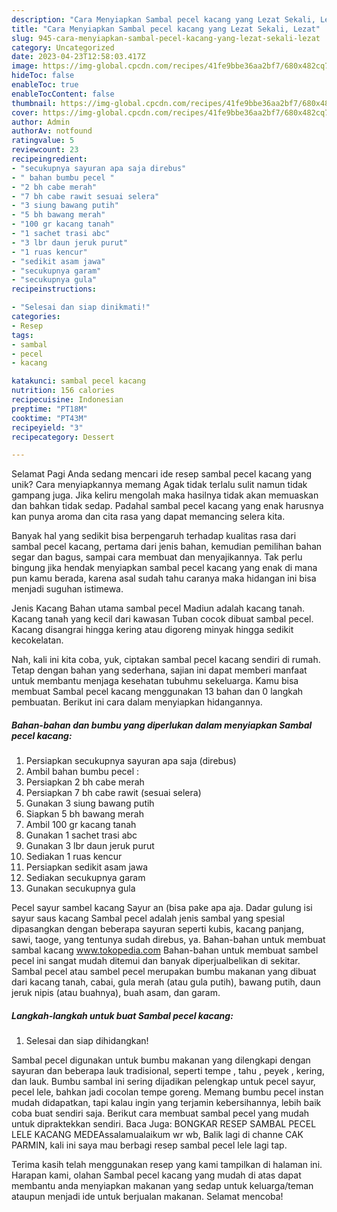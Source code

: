 ```yaml
---
description: "Cara Menyiapkan Sambal pecel kacang yang Lezat Sekali, Lezat"
title: "Cara Menyiapkan Sambal pecel kacang yang Lezat Sekali, Lezat"
slug: 945-cara-menyiapkan-sambal-pecel-kacang-yang-lezat-sekali-lezat
category: Uncategorized
date: 2023-04-23T12:58:03.417Z
image: https://img-global.cpcdn.com/recipes/41fe9bbe36aa2bf7/680x482cq70/sambal-pecel-kacang-foto-resep-utama.jpg
hideToc: false
enableToc: true
enableTocContent: false
thumbnail: https://img-global.cpcdn.com/recipes/41fe9bbe36aa2bf7/680x482cq70/sambal-pecel-kacang-foto-resep-utama.jpg
cover: https://img-global.cpcdn.com/recipes/41fe9bbe36aa2bf7/680x482cq70/sambal-pecel-kacang-foto-resep-utama.jpg
author: Admin
authorAv: notfound
ratingvalue: 5
reviewcount: 23
recipeingredient:
- "secukupnya sayuran apa saja direbus"
- " bahan bumbu pecel "
- "2 bh cabe merah"
- "7 bh cabe rawit sesuai selera"
- "3 siung bawang putih"
- "5 bh bawang merah"
- "100 gr kacang tanah"
- "1 sachet trasi abc"
- "3 lbr daun jeruk purut"
- "1 ruas kencur"
- "sedikit asam jawa"
- "secukupnya garam"
- "secukupnya gula"
recipeinstructions:

- "Selesai dan siap dinikmati!"
categories:
- Resep
tags:
- sambal
- pecel
- kacang

katakunci: sambal pecel kacang 
nutrition: 156 calories
recipecuisine: Indonesian
preptime: "PT18M"
cooktime: "PT43M"
recipeyield: "3"
recipecategory: Dessert

---
```



Selamat Pagi Anda sedang mencari ide resep sambal pecel kacang yang unik? Cara menyiapkannya memang Agak tidak terlalu sulit namun tidak gampang juga. Jika keliru mengolah maka hasilnya tidak akan memuaskan dan bahkan tidak sedap. Padahal sambal pecel kacang yang enak harusnya kan punya aroma dan cita rasa yang dapat memancing selera kita.


Banyak hal yang sedikit bisa berpengaruh terhadap kualitas rasa dari sambal pecel kacang, pertama dari jenis bahan, kemudian pemilihan bahan segar dan bagus, sampai cara membuat dan menyajikannya. Tak perlu bingung jika hendak menyiapkan sambal pecel kacang yang enak di mana pun kamu berada, karena asal sudah tahu caranya maka hidangan ini bisa menjadi suguhan istimewa.

Jenis Kacang Bahan utama sambal pecel Madiun adalah kacang tanah. Kacang tanah yang kecil dari kawasan Tuban cocok dibuat sambal pecel. Kacang disangrai hingga kering atau digoreng minyak hingga sedikit kecokelatan.


Nah, kali ini kita coba, yuk, ciptakan sambal pecel kacang sendiri di rumah. Tetap dengan bahan yang sederhana, sajian ini dapat memberi manfaat untuk membantu menjaga kesehatan tubuhmu sekeluarga. Kamu bisa membuat Sambal pecel kacang menggunakan 13 bahan dan 0 langkah pembuatan. Berikut ini cara dalam menyiapkan hidangannya.

<!--inarticleads1-->

##### Bahan-bahan dan bumbu yang diperlukan dalam menyiapkan Sambal pecel kacang:

1. Persiapkan secukupnya sayuran apa saja (direbus)
1. Ambil  bahan bumbu pecel :
1. Persiapkan 2 bh cabe merah
1. Persiapkan 7 bh cabe rawit (sesuai selera)
1. Gunakan 3 siung bawang putih
1. Siapkan 5 bh bawang merah
1. Ambil 100 gr kacang tanah
1. Gunakan 1 sachet trasi abc
1. Gunakan 3 lbr daun jeruk purut
1. Sediakan 1 ruas kencur
1. Persiapkan sedikit asam jawa
1. Sediakan secukupnya garam
1. Gunakan secukupnya gula


Pecel sayur sambel kacang Sayur an (bisa pake apa aja. Dadar gulung isi sayur saus kacang Sambal pecel adalah jenis sambal yang spesial dipasangkan dengan beberapa sayuran seperti kubis, kacang panjang, sawi, taoge, yang tentunya sudah direbus, ya. Bahan-bahan untuk membuat sambal kacang www.tokopedia.com Bahan-bahan untuk membuat sambel pecel ini sangat mudah ditemui dan banyak diperjualbelikan di sekitar. Sambal pecel atau sambel pecel merupakan bumbu makanan yang dibuat dari kacang tanah, cabai, gula merah (atau gula putih), bawang putih, daun jeruk nipis (atau buahnya), buah asam, dan garam. 

<!--inarticleads2-->

##### Langkah-langkah untuk buat Sambal pecel kacang:


1. Selesai dan siap dihidangkan!

Sambal pecel digunakan untuk bumbu makanan yang dilengkapi dengan sayuran dan beberapa lauk tradisional, seperti tempe , tahu , peyek , kering, dan lauk. Bumbu sambal ini sering dijadikan pelengkap untuk pecel sayur, pecel lele, bahkan jadi cocolan tempe goreng. Memang bumbu pecel instan mudah didapatkan, tapi kalau ingin yang terjamin kebersihannya, lebih baik coba buat sendiri saja. Berikut cara membuat sambal pecel yang mudah untuk dipraktekkan sendiri. Baca Juga: BONGKAR RESEP SAMBAL PECEL LELE KACANG MEDEAssalamualaikum wr wb, Balik lagi di channe CAK PARMIN, kali ini saya mau berbagi resep sambal pecel lele lagi tap. 

Terima kasih telah menggunakan resep yang kami tampilkan di halaman ini. Harapan kami, olahan Sambal pecel kacang yang mudah di atas dapat membantu anda menyiapkan makanan yang sedap untuk keluarga/teman ataupun menjadi ide untuk berjualan makanan. Selamat mencoba!
